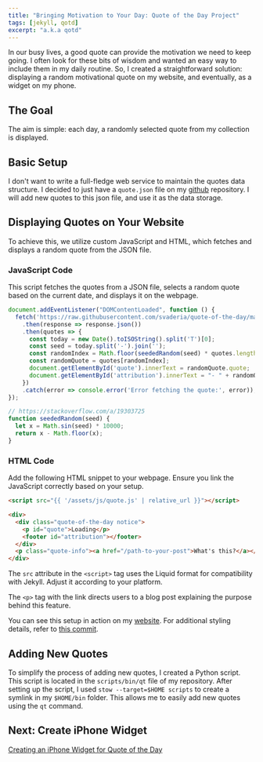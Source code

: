 ```yaml
---
title: "Bringing Motivation to Your Day: Quote of the Day Project"
tags: [jekyll, qotd]
excerpt: "a.k.a qotd"
---
```


In our busy lives, a good quote can provide the motivation we need to keep going.
I often look for these bits of wisdom and wanted an easy way to include them in my daily routine.
So, I created a straightforward solution: displaying a random motivational quote on my website, and eventually, as a widget on my phone.

## The Goal
The aim is simple: each day, a randomly selected quote from my collection is displayed.

## Basic Setup
I don't want to write a full-fledge web service to maintain the quotes data structure.
I decided to just have a `quote.json` file on my [github](https://github.com/svaderia/quote-of-the-day) repository.
I will add new quotes to this json file, and use it as the data storage.

## Displaying Quotes on Your Website

To achieve this, we utilize custom JavaScript and HTML, which fetches and displays a random quote from the JSON file.

### JavaScript Code

This script fetches the quotes from a JSON file, selects a random quote based on the current date, and displays it on the webpage.

```javascript
document.addEventListener("DOMContentLoaded", function () {
  fetch('https://raw.githubusercontent.com/svaderia/quote-of-the-day/main/quotes.json')
    .then(response => response.json())
    .then(quotes => {
      const today = new Date().toISOString().split('T')[0];
      const seed = today.split('-').join('');
      const randomIndex = Math.floor(seededRandom(seed) * quotes.length);
      const randomQuote = quotes[randomIndex];
      document.getElementById('quote').innerText = randomQuote.quote;
      document.getElementById('attribution').innerText = "- " + randomQuote.attribution;
    })
    .catch(error => console.error('Error fetching the quote:', error));
});

// https://stackoverflow.com/a/19303725
function seededRandom(seed) {
  let x = Math.sin(seed) * 10000;
  return x - Math.floor(x);
}
```

### HTML Code

Add the following HTML snippet to your webpage. Ensure you link the JavaScript correctly based on your setup.

```html
<script src="{{ '/assets/js/quote.js' | relative_url }}"></script>

<div>
  <div class="quote-of-the-day notice">
    <p id="quote">Loading</p>
    <footer id="attribution"></footer>
  </div>
  <p class="quote-info"><a href="/path-to-your-post">What's this?</a></p>
</div>
```

The `src` attribute in the `<script>` tag uses the Liquid format for compatibility with Jekyll. Adjust it according to your platform.

The `<p>` tag with the link directs users to a blog post explaining the purpose behind this feature.

You can see this setup in action on my [website](https://svaderia.github.io).
For additional styling details, refer to [this commit](https://github.com/svaderia/svaderia.github.io/commit/9704cadbca356e3d4b092c17d6bd988513c11695).


## Adding New Quotes
To simplify the process of adding new quotes, I created a Python script. This script is located in the `scripts/bin/qt` file of my repository.
After setting up the script, I used `stow --target=$HOME scripts` to create a symlink in my `$HOME/bin` folder. This allows me to easily add new quotes using the `qt` command.

## Next: Create iPhone Widget
[Creating an iPhone Widget for Quote of the Day](/articles/creating-an-iphone-widget-for-quote-of-the-day/)  
